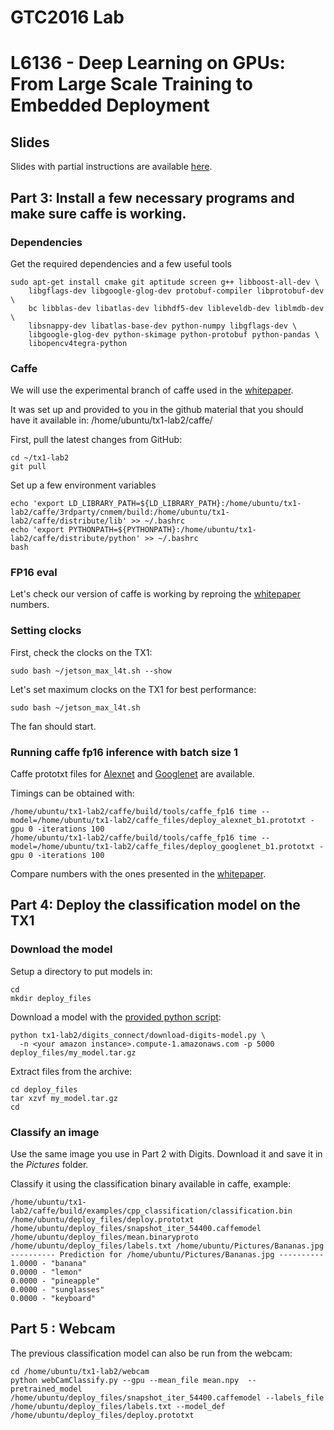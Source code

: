 # GTC2016 Lab
# L6136 - Deep Learning on GPUs: From Large Scale Training to Embedded Deployment

## Slides

Slides with partial instructions are available [here](slides.pdf).

## Part 3: Install a few necessary programs and make sure caffe is working.

### Dependencies
Get the required dependencies and a few useful tools
```
sudo apt-get install cmake git aptitude screen g++ libboost-all-dev \
    libgflags-dev libgoogle-glog-dev protobuf-compiler libprotobuf-dev \
    bc libblas-dev libatlas-dev libhdf5-dev libleveldb-dev liblmdb-dev \
    libsnappy-dev libatlas-base-dev python-numpy libgflags-dev \
    libgoogle-glog-dev python-skimage python-protobuf python-pandas \
    libopencv4tegra-python
```

### Caffe
We will use the experimental branch of caffe used in the [whitepaper](http://www.nvidia.com/content/tegra/embedded-systems/pdf/jetson_tx1_whitepaper.pdf).

It was set up and provided to you in the github material that you should have it available in: /home/ubuntu/tx1-lab2/caffe/

First, pull the latest changes from GitHub:
```
cd ~/tx1-lab2
git pull
```

Set up a few environment variables
```
echo 'export LD_LIBRARY_PATH=${LD_LIBRARY_PATH}:/home/ubuntu/tx1-lab2/caffe/3rdparty/cnmem/build:/home/ubuntu/tx1-lab2/caffe/distribute/lib' >> ~/.bashrc
echo 'export PYTHONPATH=${PYTHONPATH}:/home/ubuntu/tx1-lab2/caffe/distribute/python' >> ~/.bashrc
bash
```

### FP16 eval
Let's check our version of caffe is working by reproing the [whitepaper](http://www.nvidia.com/content/tegra/embedded-systems/pdf/jetson_tx1_whitepaper.pdf) numbers. 

### Setting clocks
First, check the clocks on the TX1:
```
sudo bash ~/jetson_max_l4t.sh --show
```

Let's set maximum clocks on the TX1 for best performance:
```
sudo bash ~/jetson_max_l4t.sh
```
The fan should start.

### Running caffe fp16 inference with batch size 1
Caffe prototxt files for [Alexnet](caffe_files/deploy_alexnet_b1.prototxt) and [Googlenet](caffe_files/deploy_googlenet_b1.prototxt) are available.

Timings can be obtained with:
```
/home/ubuntu/tx1-lab2/caffe/build/tools/caffe_fp16 time --model=/home/ubuntu/tx1-lab2/caffe_files/deploy_alexnet_b1.prototxt -gpu 0 -iterations 100
/home/ubuntu/tx1-lab2/caffe/build/tools/caffe_fp16 time --model=/home/ubuntu/tx1-lab2/caffe_files/deploy_googlenet_b1.prototxt -gpu 0 -iterations 100
```

Compare numbers with the ones presented in the [whitepaper](http://www.nvidia.com/content/tegra/embedded-systems/pdf/jetson_tx1_whitepaper.pdf).


## Part 4: Deploy the classification model on the TX1

### Download the model
Setup a directory to put models in:
```
cd
mkdir deploy_files
```

Download a model with the [provided python script](digits_connect/download-digits-model.py):
```
python tx1-lab2/digits_connect/download-digits-model.py \
  -n <your amazon instance>.compute-1.amazonaws.com -p 5000 deploy_files/my_model.tar.gz
```

Extract files from the archive:
```
cd deploy_files
tar xzvf my_model.tar.gz
cd
```

### Classify an image
Use the same image you use in Part 2 with Digits. Download it and save it in the _Pictures_ folder.

Classify it using the classification binary available in caffe, example:
```
/home/ubuntu/tx1-lab2/caffe/build/examples/cpp_classification/classification.bin /home/ubuntu/deploy_files/deploy.prototxt  /home/ubuntu/deploy_files/snapshot_iter_54400.caffemodel /home/ubuntu/deploy_files/mean.binaryproto /home/ubuntu/deploy_files/labels.txt /home/ubuntu/Pictures/Bananas.jpg 
---------- Prediction for /home/ubuntu/Pictures/Bananas.jpg ----------
1.0000 - "banana"
0.0000 - "lemon"
0.0000 - "pineapple"
0.0000 - "sunglasses"
0.0000 - "keyboard"
```

## Part 5 : Webcam
The previous classification model can also be run from the webcam:
```
cd /home/ubuntu/tx1-lab2/webcam
python webCamClassify.py --gpu --mean_file mean.npy  --pretrained_model /home/ubuntu/deploy_files/snapshot_iter_54400.caffemodel --labels_file /home/ubuntu/deploy_files/labels.txt --model_def /home/ubuntu/deploy_files/deploy.prototxt  
```
